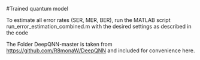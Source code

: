 #Trained quantum model

To estimate all error rates (SER, MER, BER), run the MATLAB script run_error_estimation_combined.m with the desired settings as described in the code


The Folder DeepQNN-master is taken from https://github.com/R8monaW/DeepQNN and included for convenience here. 
